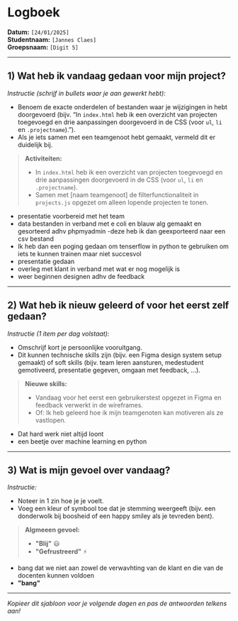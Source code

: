 # Logboek

**Datum:** `[24/01/2025]`  
**Studentnaam:** `[Jannes Claes]`  
**Groepsnaam:** `[Digit 5]`

---

## 1) Wat heb ik vandaag gedaan voor mijn project?

_Instructie (schrijf in bullets waar je aan gewerkt hebt):_

- Benoem de exacte onderdelen of bestanden waar je wijzigingen in hebt doorgevoerd (bijv. “In `index.html` heb ik een overzicht van projecten toegevoegd en drie aanpassingen doorgevoerd in de CSS (voor `ul`, `li` en `.projectname`).”).
- Als je iets samen met een teamgenoot hebt gemaakt, vermeld dit er duidelijk bij.

> **Activiteiten:**
>
> - In `index.html` heb ik een overzicht van projecten toegevoegd en drie aanpassingen doorgevoerd in de CSS (voor `ul`, `li` en `.projectname`).
> - Samen met [naam teamgenoot] de filterfunctionaliteit in `projects.js` opgezet om alleen lopende projecten te tonen.

  - presentatie voorbereid met het team
  - data bestanden in verband met e coli en blauw alg gemaakt en gesorteerd adhv phpmyadmin
  -deze heb ik dan geexporteerd naar een csv bestand
  - Ik heb dan een poging gedaan om tenserflow in python te gebruiken om iets te kunnen trainen maar niet succesvol
  - presentatie gedaan
  - overleg met klant in verband met wat er nog mogelijk is
  - weer beginnen designen adhv de feedback

---

## 2) Wat heb ik nieuw geleerd of voor het eerst zelf gedaan?

_Instructie (1 item per dag volstaat):_

- Omschrijf kort je persoonlijke vooruitgang.
- Dit kunnen technische skills zijn (bijv. een Figma design system setup gemaakt) of soft skills (bijv. team leren aansturen, medestudent gemotiveerd, presentatie gegeven, omgaan met feedback, ...).

> **Nieuwe skills:**
>
> - Vandaag voor het eerst een gebruikerstest opgezet in Figma en feedback verwerkt in de wireframes.
> - Of: Ik heb geleerd hoe ik mijn teamgenoten kan motiveren als ze vastlopen.

  - Dat hard werk niet altijd loont
  - een beetje over machine learning en python

---

## 3) Wat is mijn gevoel over vandaag?

_Instructie:_

- Noteer in 1 zin hoe je je voelt.
- Voeg een kleur of symbool toe dat je stemming weergeeft (bijv. een donderwolk bij boosheid of een happy smiley als je tevreden bent).

> **Algmeeen gevoel:**
>
> - **"Blij"** :smiley:
> - **"Gefrustreerd"** :zap:

- bang dat we niet aan zowel de verwavhting van de klant en die van de docenten kunnen voldoen
- **"bang"**

---

_Kopieer dit sjabloon voor je volgende dagen en pas de antwoorden telkens aan!_
